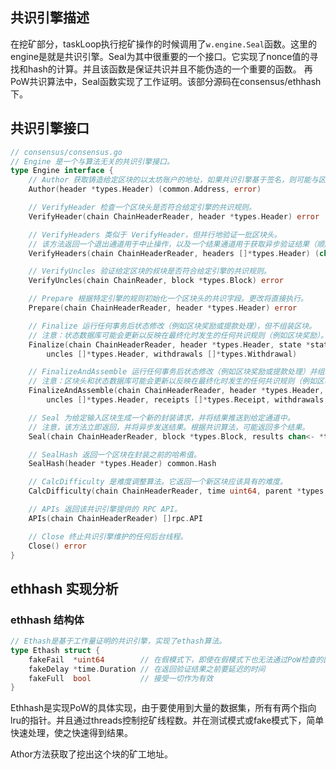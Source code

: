 ## 共识引擎描述
在挖矿部分，taskLoop执行挖矿操作的时候调用了`w.engine.Seal`函数。这里的engine是就是共识引擎。Seal为其中很重要的一个接口。它实现了nonce值的寻找和hash的计算。并且该函数是保证共识并且不能伪造的一个重要的函数。
再PoW共识算法中，Seal函数实现了工作证明。该部分源码在consensus/ethhash下。

## 共识引擎接口
```go
// consensus/consensus.go
// Engine 是一个与算法无关的共识引擎接口。
type Engine interface {
	// Author 获取铸造给定区块的以太坊账户的地址，如果共识引擎基于签名，则可能与区块头的 coinbase 不同。
	Author(header *types.Header) (common.Address, error)

	// VerifyHeader 检查一个区块头是否符合给定引擎的共识规则。
	VerifyHeader(chain ChainHeaderReader, header *types.Header) error

	// VerifyHeaders 类似于 VerifyHeader，但并行地验证一批区块头。
	// 该方法返回一个退出通道用于中止操作，以及一个结果通道用于获取异步验证结果（顺序与输入切片一致）。
	VerifyHeaders(chain ChainHeaderReader, headers []*types.Header) (chan<- struct{}, <-chan error)

	// VerifyUncles 验证给定区块的叔块是否符合给定引擎的共识规则。
	VerifyUncles(chain ChainReader, block *types.Block) error

	// Prepare 根据特定引擎的规则初始化一个区块头的共识字段。更改将直接执行。
	Prepare(chain ChainHeaderReader, header *types.Header) error

	// Finalize 运行任何事务后状态修改（例如区块奖励或提款处理），但不组装区块。
	// 注意：状态数据库可能会更新以反映在最终化时发生的任何共识规则（例如区块奖励）。
	Finalize(chain ChainHeaderReader, header *types.Header, state *state.StateDB, txs []*types.Transaction,
		uncles []*types.Header, withdrawals []*types.Withdrawal)

	// FinalizeAndAssemble 运行任何事务后状态修改（例如区块奖励或提款处理）并组装最终区块。
	// 注意：区块头和状态数据库可能会更新以反映在最终化时发生的任何共识规则（例如区块奖励）。
	FinalizeAndAssemble(chain ChainHeaderReader, header *types.Header, state *state.StateDB, txs []*types.Transaction,
		uncles []*types.Header, receipts []*types.Receipt, withdrawals []*types.Withdrawal) (*types.Block, error)

	// Seal 为给定输入区块生成一个新的封装请求，并将结果推送到给定通道中。
	// 注意，该方法立即返回，并将异步发送结果。根据共识算法，可能返回多个结果。
	Seal(chain ChainHeaderReader, block *types.Block, results chan<- *types.Block, stop <-chan struct{}) error

	// SealHash 返回一个区块在封装之前的哈希值。
	SealHash(header *types.Header) common.Hash

	// CalcDifficulty 是难度调整算法。它返回一个新区块应该具有的难度。
	CalcDifficulty(chain ChainHeaderReader, time uint64, parent *types.Header) *big.Int

	// APIs 返回该共识引擎提供的 RPC API。
	APIs(chain ChainHeaderReader) []rpc.API

	// Close 终止共识引擎维护的任何后台线程。
	Close() error
}
```

## ethhash 实现分析
### ethhash 结构体
```go
// Ethash是基于工作量证明的共识引擎，实现了ethash算法。
type Ethash struct {
	fakeFail  *uint64        // 在假模式下，即使在假模式下也无法通过PoW检查的区块号
	fakeDelay *time.Duration // 在返回验证结果之前要延迟的时间
	fakeFull  bool           // 接受一切作为有效
}
```

Ethhash是实现PoW的具体实现，由于要使用到大量的数据集，所有有两个指向lru的指针。并且通过threads控制挖矿线程数。并在测试模式或fake模式下，简单快速处理，使之快速得到结果。

Athor方法获取了挖出这个块的矿工地址。






































